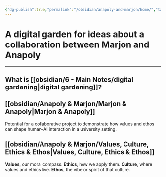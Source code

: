 ```yaml
---
{"dg-publish":true,"permalink":"/obsidian/anapoly-and-marjon/home/","tags":["gardenEntry"],"created":"2025-08-11T21:46:53.866+01:00","updated":"2025-08-11T23:22:27.342+01:00"}
---
```


# A digital garden for ideas about a collaboration between Marjon and Anapoly

---

## What is [[obsidian/6 - Main Notes/digital gardening\|digital gardening]]? 
## [[obsidian/Anapoly & Marjon/Marjon & Anapoly\|Marjon & Anapoly]]   
Potential for a collaborative project to demonstrate how values and ethos can shape human–AI interaction in a university setting.

## [[obsidian/Anapoly & Marjon/Values, Culture, Ethics & Ethos\|Values, Culture, Ethics & Ethos]]

**Values**, our moral compass.
**Ethics**, how we apply them.
**Culture**, where values and ethics live.
**Ethos**, the vibe or spirit of that culture.